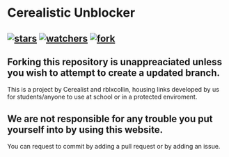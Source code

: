 # Cerealistic Unblocker
[![stars](https://img.shields.io/github/stars/cerealistic/cerealistic.github.io)](https://cerealistic.github.io/) [![watchers](https://img.shields.io/github/watchers/cerealistic/cerealistic.github.io)](https://cerealistic.github.io/) [![fork](https://img.shields.io/badge/fork%3F-yes-red)](https://cerealistic.github.io/)
---
Forking this repository is unappreaciated unless you wish to attempt to create a updated branch.
---
This is a project by Cerealist and rblxcollin, housing links developed by us for students/anyone to use at school or in a protected enviroment.
## We are not responsible for any trouble you put yourself into by using this website.
 You can request to commit by adding a pull request or by adding an issue.
